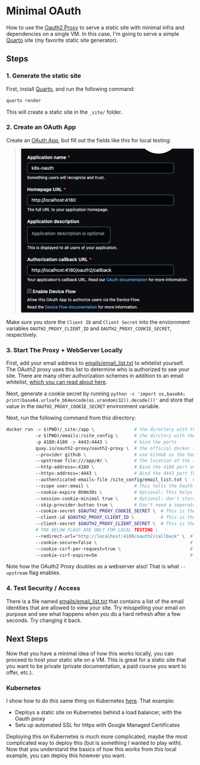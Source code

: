 # Minimal OAuth

How to use the [Oauth2 Proxy](https://oauth2-proxy.github.io/oauth2-proxy/docs/) to serve a static site with minimal infra and dependencies on a single VM.  In this case, I'm going to serve a simple [Quarto](https://quarto.org/) site (my favorite static site generator).


## Steps

### 1. Generate the static site

First, install [Quarto](https://quarto.org/), and run the following command:

```bash
quarto render
```

This will create a static site in the `_site/` folder.

### 2. Create an OAuth App

Create an [OAuth App](https://github.com/settings/applications/new), but fill out the fields like this for local testing:

> ![](local_app.png)

Make sure you store the `Client ID` and `Client Secret` into the enviornment variables `OAUTH2_PROXY_CLIENT_ID` and `OAUTH2_PROXY_COOKIE_SECRET`, respectively.

### 3. Start The Proxy + WebServer Locally

First, add your email address to [emails/email_list.txt](./emails/email_list.txt) to whitelist yourself.  The OAuth2 proxy uses this list to determine who is authorized to see your site.  There are many other authorization schemes in addition to an email whitelist, [which you can read about here](https://oauth2-proxy.github.io/oauth2-proxy/docs/configuration/overview).

Next, generate a cookie secret by running `python -c 'import os,base64; print(base64.urlsafe_b64encode(os.urandom(32)).decode())'` and store that value in the `OAUTH2_PROXY_COOKIE_SECRET` environment variable.

Next, run the following command from this directory:

```bash
docker run -v $(PWD)/_site:/app \               # the directory with the static site
           -v $(PWD)/emails:/site_config \      # the dirctory with the email list
           -p 4180:4180 -p 4443:4443 \          # bind the ports
           quay.io/oauth2-proxy/oauth2-proxy \  # the official docker image for Oauth2 proxy
           --provider github \                  # use GitHub as the Oauth provider
           --upstream file:///app/#/ \          # The location of the static site files
           --http-address=:4180 \               # Bind the 4180 port on all interfaces (necessary for Docker)
           --https-address=:4443 \              # Bind the 4443 port for https traffic (we won't be using this when testing locally)
           --authenticated-emails-file /site_config/email_list.txt \  # This is the email whitelist
           --scope user:email \                 # This tells the Oauth provider, which is GitHub to share your email with your app
           --cookie-expire 0h0m30s \            # Optional: This helps the cookie expire more quickly which could be helpful for security
           --session-cookie-minimal true \      # Optional: don't store uncessary info in cookie since we aren't using that
           --skip-provider-button true \        # Don't need a seperate "login with GitHub" screen
           --cookie-secret $OAUTH2_PROXY_COOKIE_SECRET \  # This is the secret you pass, see https://oauth2-proxy.github.io/oauth2-proxy/docs/configuration/overview
           --client-id $OAUTH2_PROXY_CLIENT_ID \          # This is the ID of your Oauth App from GitHub
           --client-secret $OAUTH2_PROXY_CLIENT_SECRET \  # This is the secret of your Oauth App from GitHub
           # THE BELOW FLAGS ARE ONLY FOR LOCAL TESTING \
           --redirect-url="http://localhost:4180/oauth2/callback" \  # this is necessary for local testing only
           --cookie-secure=false \                                   # this is necessary for local testing only
           --cookie-csrf-per-request=true \                          # this is necessary for local testing only
           --cookie-csrf-expire=5m                                   # this is necessary for local testing only
```

Note how the OAuth2 Proxy doubles as a webserver also!  That is what `--upstream` flag enables.


### 4. Test Security / Access

There is a file named [emails/email_list.txt](./emails/email_list.txt) that contains a list of the email identities that are allowed to view your site.  Try misspelling your email on purpose and see what happens when you do a hard refresh after a few seconds.  Try changing it back.


## Next Steps

Now that you have a minimal idea of how this works locally, you can proceed to host your static site on a VM.  This is great for a static site that you want to be private (private documentation, a paid course you want to offer, etc.).  

### Kubernetes

I show how to do this same thing on Kubernetes [here](../README.md).  That example:

- Deploys a static site on Kubernetes behind a load balancer, with the Oauth proxy
- Sets up automated SSL for https with Google Managed Certificates

Deploying this on Kubernetes is much more complicated, maybe the most complicated way to deploy this (but is something I wanted to play with).  Now that you understand the basics of how this works from this local example, you can deploy this however you want. 
